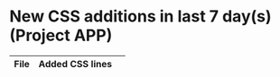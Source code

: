 # New CSS additions in last 7 day(s) (Project APP)

| File | Added CSS lines | <style> | inline | Developers (last 7 days) |
|------|-----------------|---------|--------|-------------------------------|
| src/components/entity/ViewEntityData.vue | 859 | 855 | 4 | Bhavani Satya Sai Shivani Gollapalli(251), Tharuni Seru(178), Ramya sr Sibbala(161), padmavathi(157), Akkala Sai Mukesh Kumar(36) |
| src/assets/css/app.scss | 196 | 0 | 0 | padmavathi(25), Tharuni Seru(25), Kodefast(25), Vibhakar@487(24), Sai Durga Yalamanchili(24) |
| src/components/ConfigureEmployeeDocumentDraft.vue | 135 | 135 | 0 | Prasanna Challagali(15), Tharuni Seru(15), padmavathi(15), Akkala Sai Mukesh Kumar(15), Bhavani Satya Sai Shivani Gollapalli(15) |
| src/components/templates/formComponentsExecute/MultiSelectExecute.vue | 76 | 76 | 0 | Akkala Sai Mukesh Kumar(19), Ramya sr Sibbala(19), Sravani Ambati(19), hema_kodefast(19) |
| src/components/formBuilders/NewFormBuilder.vue | 41 | 0 | 41 | Sai Durga Yalamanchili(8), Kodefast(5), swarnabese(5), hema_kodefast(3), Kavya Kalidasu(3) |
| src/layouts/SidebarDefault.vue | 37 | 37 | 0 | Ramya sr Sibbala(11), padmavathi(11), Kodefast(11), Sai Durga Yalamanchili(4) |
| src/components/companyDocuments/configureDocuments/ConfigureCompanyDocument.vue | 30 | 30 | 0 | Vibhakar@487(5), Tharuni Seru(5), Kodefast(5), swarnabese(5), Sai Sathvik Todeti(5) |
| src/components/templates/formComponentsExecute/ActionButtonExecute.vue | 20 | 0 | 20 | Akkala Sai Mukesh Kumar(5), Ramya sr Sibbala(5), Sravani Ambati(5), hema_kodefast(5) |
| src/components/entity/EntityTemplateCustomization.vue | 18 | 18 | 0 | Bhavani Satya Sai Shivani Gollapalli(2), Vibhakar@487(2), Sai Durga Yalamanchili(2), padmavathi(2), Kodefast(2) |
| src/components/entity/RoleBasedAccessControlMenu.vue | 15 | 15 | 0 | Prudhvi Raju Buddharaju(15) |
| src/components/companyDocuments/AllDocuments.vue | 12 | 0 | 12 | Kavya Kalidasu(1), Bhavani Satya Sai Shivani Gollapalli(1), Vibhakar@487(1), Sravani Ambati(1), Sai Durga Yalamanchili(1) |
| src/components/templates/templateFieldsPreview.vue | 10 | 0 | 10 | Ramya sr Sibbala(3), keerthanachelluboina(2), Kavya Kalidasu(2), Akkala Sai Mukesh Kumar(1), Sravani Ambati(1) |
| src/components/templates/formComponentsExecute/DataTableExecute.vue | 10 | 10 | 0 | Sai Sathvik Todeti(2), swarnabese(2), Tharuni Seru(2), Kodefast(2), Vibhakar@487(2) |
| src/components/templates/AllTemplates.vue | 8 | 8 | 0 | Ramya sr Sibbala(2), padmavathi(2), Tharuni Seru(2), Kodefast(2) |
| src/components/templates/templateSubmittedData.vue | 5 | 0 | 5 | Kodefast(2), Ramya sr Sibbala(1), padmavathi(1), Tharuni Seru(1) |
| src/components/templates/formComponentsExecute/MultiLineTextExecute.vue | 3 | 0 | 3 | Sai Durga Yalamanchili(2), Prudhvi Raju Buddharaju(1) |
| src/components/applicationUsers/applicationUsersTopbar.vue | 2 | 2 | 0 | Sai Durga Yalamanchili(2) |
| src/assets/css/vue-phone-number-input.scss | 1 | 0 | 0 | Sai Durga Yalamanchili(1) |
| src/components/templates/formComponentsExecute/PhoneCountryCodeExecute.vue | 1 | 1 | 0 | Sai Durga Yalamanchili(1) |

## src/components/entity/ViewEntityData.vue

- Developers (last 7 days): Bhavani Satya Sai Shivani Gollapalli(251), Tharuni Seru(178), Ramya sr Sibbala(161), padmavathi(157), Akkala Sai Mukesh Kumar(36)
- Style-block additions: 855
- Inline style additions: 4

### Style-block added lines (up to 20)

| Line | Code |
|------|------|
| 18392 | `              last_login: rowData.last_login,` |
| 18392 | `              last_login: rowData.last_login,` |
| 18392 | `              last_login: rowData.last_login,` |
| 17928 | `        if (this.getCompanyDetails?.ai_settings) {` |
| 17929 | `          this.fetchingAISuggestedPrompts();` |
| 19265 | `  .layout-drawer .drawer-content-wrapper {` |
| 19266 | `    height: calc(100% - 40px); //h-[calc( 100% - 40px )]` |
| 19267 | `    overflow-y: auto; //overflow-y-auto` |
| 19269 | `  .custom-drawer-header {` |
| 19270 | `    height: 40px;` |
| 19271 | `    background-color: var(--brand-200);` |
| 19272 | `    padding: 0.5rem 1rem;` |
| 19273 | `    color: #333;` |
| 19274 | `    font-size: 15px;` |
| 19275 | `    display: flex;` |
| 19276 | `    justify-content: space-between;` |
| 19277 | `    align-items: center;` |
| 19279 | `  .drawer-content-wrapper {` |
| 19280 | `    display: flex;` |
| 19281 | `    flex-direction: column;` |

### Inline style added lines (up to 20)

| Line | Code |
|------|------|
| 55 | `              <img v-else :src="aiIconSrc" alt="AI Icon" style="width: 20px; height: 20px" />` |
| 55 | `              <img v-else :src="aiIconSrc" alt="AI Icon" style="width: 20px; height: 20px" />` |
| 55 | `              <img v-else :src="aiIconSrc" alt="AI Icon" style="width: 20px; height: 20px" />` |
| 55 | `              <img v-else :src="aiIconSrc" alt="AI Icon" style="width: 20px; height: 20px" />` |

## src/assets/css/app.scss

- Developers (last 7 days): padmavathi(25), Tharuni Seru(25), Kodefast(25), Vibhakar@487(24), Sai Durga Yalamanchili(24)
Showing up to 20 added lines:

| Line | Code |
|------|------|
| 109 | `    max-width: 85dvw !important;` |
| 109 | `    max-width: 85dvw !important;` |
| 109 | `    max-width: 85dvw !important;` |
| 5528 | `      &:hover {` |
| 5529 | `        background-color: var(--card-color) !important;` |
| 5530 | `        color: var(--brand-500) !important;` |
| 5531 | `        .iconContent {` |
| 5532 | `          svg {` |
| 5533 | `            fill: var(--brand-500) !important;` |
| 5534 | `            stroke: var(--brand-500);` |
| 5536 | `          path {` |
| 5537 | `            fill: var(--brand-500) !important;` |
| 5538 | `            stroke: var(--brand-500) !important;` |
| 5580 | `      &:hover {` |
| 5581 | `        background-color: var(--color-white) !important;` |
| 5582 | `        border-color: var(--brand-500) !important;` |
| 5583 | `        color: var(--brand-500) !important;` |
| 5584 | `        .iconContent {` |
| 5585 | `          svg {` |
| 5586 | `            fill: var(--brand-500) !important;` |

## src/components/ConfigureEmployeeDocumentDraft.vue

- Developers (last 7 days): Prasanna Challagali(15), Tharuni Seru(15), padmavathi(15), Akkala Sai Mukesh Kumar(15), Bhavani Satya Sai Shivani Gollapalli(15)
- Style-block additions: 135
- Inline style additions: 0

### Style-block added lines (up to 20)

| Line | Code |
|------|------|
| 14715 | `          cursor: move;` |
| 14717 | `          cursor: -webkit-grab;` |
| 14719 | `          cursor: -moz-grab;` |
| 14721 | `          cursor: grab;` |
| 14867 | `          cursor: move;` |
| 14869 | `          cursor: -webkit-grab;` |
| 14871 | `          cursor: -moz-grab;` |
| 14873 | `          cursor: grab;` |
| 15053 | `      opacity: 0;` |
| 15068 | `      opacity: 0;` |
| 15542 | `    content: '\00D7';` |
| 15602 | `    max-height: 850px;` |
| 15604 | `    overflow-y: auto;` |
| 15614 | `    background-color: #ffffff;` |
| 15616 | `    z-index: 0;` |
| 14715 | `          cursor: move;` |
| 14717 | `          cursor: -webkit-grab;` |
| 14719 | `          cursor: -moz-grab;` |
| 14721 | `          cursor: grab;` |
| 14867 | `          cursor: move;` |

## src/components/templates/formComponentsExecute/MultiSelectExecute.vue

- Developers (last 7 days): Akkala Sai Mukesh Kumar(19), Ramya sr Sibbala(19), Sravani Ambati(19), hema_kodefast(19)
- Style-block additions: 76
- Inline style additions: 0

### Style-block added lines (up to 20)

| Line | Code |
|------|------|
| 518 | `<style scoped>` |
| 519 | `  ::v-deep(.el-select__tags) {` |
| 520 | `    flex-wrap: wrap !important;` |
| 521 | `    max-width: 100%;` |
| 522 | `    overflow: hidden;` |
| 525 | `  ::v-deep(.el-select__tags-text) {` |
| 526 | `    display: inline-block;` |
| 527 | `    max-width: 120px;` |
| 528 | `    overflow: hidden;` |
| 529 | `    text-overflow: ellipsis;` |
| 530 | `    white-space: nowrap;` |
| 531 | `    vertical-align: middle;` |
| 534 | `  ::v-deep(.el-select__tags .el-tag--info) {` |
| 535 | `    flex-shrink: 0;` |
| 538 | `  ::v-deep(.el-select__input) {` |
| 539 | `    width: auto !important;` |
| 540 | `    min-width: 25px !important;` |
| 541 | `    flex: 0 0 auto !important;` |
| 543 | `</style>` |
| 518 | `<style scoped>` |

## src/components/formBuilders/NewFormBuilder.vue

- Developers (last 7 days): Sai Durga Yalamanchili(8), Kodefast(5), swarnabese(5), hema_kodefast(3), Kavya Kalidasu(3)
- Style-block additions: 0
- Inline style additions: 41

### Inline style added lines (up to 20)

| Line | Code |
|------|------|
| 1774 | `                                          :style="'margin-left: 5px; margin-right: 5px;'"` |
| 1964 | `                                  <!-- <el-col :span="2" style="margin-left: 5px !important">` |
| 1969 | `                                  <el-col :span="2" style="margin-left: 40px !important">` |
| 1774 | `                                          :style="'margin-left: 5px; margin-right: 5px;'"` |
| 1964 | `                                  <!-- <el-col :span="2" style="margin-left: 5px !important">` |
| 1969 | `                                  <el-col :span="2" style="margin-left: 40px !important">` |
| 1774 | `                                          :style="'margin-left: 5px; margin-right: 5px;'"` |
| 1964 | `                                  <!-- <el-col :span="2" style="margin-left: 5px !important">` |
| 1969 | `                                  <el-col :span="2" style="margin-left: 40px !important">` |
| 1774 | `                                          :style="'margin-left: 5px; margin-right: 5px;'"` |
| 1964 | `                                  <!-- <el-col :span="2" style="margin-left: 5px !important">` |
| 1969 | `                                  <el-col :span="2" style="margin-left: 40px !important">` |
| 1774 | `                                          :style="'margin-left: 5px; margin-right: 5px;'"` |
| 1964 | `                                  <!-- <el-col :span="2" style="margin-left: 5px !important">` |
| 1969 | `                                  <el-col :span="2" style="margin-left: 40px !important">` |
| 1774 | `                                          :style="'margin-left: 5px; margin-right: 5px;'"` |
| 1964 | `                                  <!-- <el-col :span="2" style="margin-left: 5px !important">` |
| 1969 | `                                  <el-col :span="2" style="margin-left: 40px !important">` |
| 1774 | `                                          :style="'margin-left: 5px; margin-right: 5px;'"` |
| 1964 | `                                  <!-- <el-col :span="2" style="margin-left: 5px !important">` |

## src/layouts/SidebarDefault.vue

- Developers (last 7 days): Ramya sr Sibbala(11), padmavathi(11), Kodefast(11), Sai Durga Yalamanchili(4)
- Style-block additions: 37
- Inline style additions: 0

### Style-block added lines (up to 20)

| Line | Code |
|------|------|
| 1456 | `    &:hover {` |
| 1457 | `      .iconContent {` |
| 1458 | `        svg {` |
| 1459 | `          fill: var(--brand-500) !important;` |
| 1460 | `          stroke: var(--brand-500) !important;` |
| 1478 | `  .nav-link:hover .sidebar-icon:hover {` |
| 1479 | `    fill: var(--brand-500) !important;` |
| 1480 | `    stroke: var(--brand-500) !important;` |
| 1538 | `  .nav-link:hover .sidebar-icon {` |
| 1539 | `    fill: var(--brand-500) !important;` |
| 1540 | `    stroke: var(--brand-500) !important;` |
| 1456 | `    &:hover {` |
| 1457 | `      .iconContent {` |
| 1458 | `        svg {` |
| 1459 | `          fill: var(--brand-500) !important;` |
| 1460 | `          stroke: var(--brand-500) !important;` |
| 1478 | `  .nav-link:hover .sidebar-icon:hover {` |
| 1479 | `    fill: var(--brand-500) !important;` |
| 1480 | `    stroke: var(--brand-500) !important;` |
| 1538 | `  .nav-link:hover .sidebar-icon {` |

## src/components/companyDocuments/configureDocuments/ConfigureCompanyDocument.vue

- Developers (last 7 days): Vibhakar@487(5), Tharuni Seru(5), Kodefast(5), swarnabese(5), Sai Sathvik Todeti(5)
- Style-block additions: 30
- Inline style additions: 0

### Style-block added lines (up to 20)

| Line | Code |
|------|------|
| 14929 | `      .text-editor-btn-active {` |
| 14939 | `      .text-editor-btn {` |
| 14944 | `      .text-editor-slt-size {` |
| 14950 | `      .text-editor-slt input {` |
| 15580 | `  .settings-font {` |
| 14927 | `      .text-editor-btn-active {` |
| 14937 | `      .text-editor-btn {` |
| 14942 | `      .text-editor-slt-size {` |
| 14948 | `      .text-editor-slt input {` |
| 15578 | `  .settings-font {` |
| 14927 | `      .text-editor-btn-active {` |
| 14937 | `      .text-editor-btn {` |
| 14942 | `      .text-editor-slt-size {` |
| 14948 | `      .text-editor-slt input {` |
| 15578 | `  .settings-font {` |
| 14927 | `      .text-editor-btn-active {` |
| 14937 | `      .text-editor-btn {` |
| 14942 | `      .text-editor-slt-size {` |
| 14948 | `      .text-editor-slt input {` |
| 15578 | `  .settings-font {` |

## src/components/templates/formComponentsExecute/ActionButtonExecute.vue

- Developers (last 7 days): Akkala Sai Mukesh Kumar(5), Ramya sr Sibbala(5), Sravani Ambati(5), hema_kodefast(5)
- Style-block additions: 0
- Inline style additions: 20

### Inline style added lines (up to 20)

| Line | Code |
|------|------|
| 288 | `                                style="height: 12px; width: 12px"` |
| 295 | `                                style="height: 12px; width: 12px"` |
| 322 | `                                style="height: 12px; width: 12px"` |
| 333 | `                              style="height: 12px; width: 12px"` |
| 342 | `                              style="height: 12px; width: 12px"` |
| 288 | `                                style="height: 12px; width: 12px"` |
| 295 | `                                style="height: 12px; width: 12px"` |
| 322 | `                                style="height: 12px; width: 12px"` |
| 333 | `                              style="height: 12px; width: 12px"` |
| 342 | `                              style="height: 12px; width: 12px"` |
| 288 | `                                style="height: 12px; width: 12px"` |
| 295 | `                                style="height: 12px; width: 12px"` |
| 322 | `                                style="height: 12px; width: 12px"` |
| 333 | `                              style="height: 12px; width: 12px"` |
| 342 | `                              style="height: 12px; width: 12px"` |
| 288 | `                                style="height: 12px; width: 12px"` |
| 295 | `                                style="height: 12px; width: 12px"` |
| 322 | `                                style="height: 12px; width: 12px"` |
| 333 | `                              style="height: 12px; width: 12px"` |
| 342 | `                              style="height: 12px; width: 12px"` |

## src/components/entity/EntityTemplateCustomization.vue

- Developers (last 7 days): Bhavani Satya Sai Shivani Gollapalli(2), Vibhakar@487(2), Sai Durga Yalamanchili(2), padmavathi(2), Kodefast(2)
- Style-block additions: 18
- Inline style additions: 0

### Style-block added lines (up to 20)

| Line | Code |
|------|------|
| 762 | `  .editbutton-style {` |
| 763 | `    margin-left: 7px;` |
| 762 | `  .editbutton-style {` |
| 763 | `    margin-left: 7px;` |
| 762 | `  .editbutton-style {` |
| 763 | `    margin-left: 7px;` |
| 762 | `  .editbutton-style {` |
| 763 | `    margin-left: 7px;` |
| 762 | `  .editbutton-style {` |
| 763 | `    margin-left: 7px;` |
| 762 | `  .editbutton-style {` |
| 763 | `    margin-left: 7px;` |
| 762 | `  .editbutton-style {` |
| 763 | `    margin-left: 7px;` |
| 762 | `  .editbutton-style {` |
| 763 | `    margin-left: 7px;` |
| 762 | `  .editbutton-style {` |
| 763 | `    margin-left: 7px;` |

## src/components/entity/RoleBasedAccessControlMenu.vue

- Developers (last 7 days): Prudhvi Raju Buddharaju(15)
- Style-block additions: 15
- Inline style additions: 0

### Style-block added lines (up to 20)

| Line | Code |
|------|------|
| 2314 | `<style scoped lang="scss">` |
| 2315 | `  .el-form-item {` |
| 2316 | `    display: flex;` |
| 2317 | `    align-items: start;` |
| 2318 | `    justify-content: start;` |
| 2319 | `    flex-direction: column;` |
| 2322 | `  .el-tabs__nav-scroll {` |
| 2323 | `    border-bottom: 1px solid var(--filter-border) !important;` |
| 2326 | `  .el-tabs__header {` |
| 2327 | `    position: sticky;` |
| 2328 | `    top: 0;` |
| 2329 | `    background: white;` |
| 2330 | `    z-index: 9;` |
| 2361 | `    padding: 1em;` |
| 2382 | `        height: 4em !important;` |

## src/components/companyDocuments/AllDocuments.vue

- Developers (last 7 days): Kavya Kalidasu(1), Bhavani Satya Sai Shivani Gollapalli(1), Vibhakar@487(1), Sravani Ambati(1), Sai Durga Yalamanchili(1)
- Style-block additions: 0
- Inline style additions: 12

### Inline style added lines (up to 20)

| Line | Code |
|------|------|
| 74 | `                <el-button style="height: 32px !important">` |
| 74 | `                <el-button style="height: 32px !important">` |
| 74 | `                <el-button style="height: 32px !important">` |
| 74 | `                <el-button style="height: 32px !important">` |
| 67 | `                <el-button style="height: 32px !important">` |
| 67 | `                <el-button style="height: 32px !important">` |
| 67 | `                <el-button style="height: 32px !important">` |
| 67 | `                <el-button style="height: 32px !important">` |
| 67 | `                <el-button style="height: 32px !important">` |
| 67 | `                <el-button style="height: 32px !important">` |
| 67 | `                <el-button style="height: 32px !important">` |
| 67 | `                <el-button style="height: 32px !important">` |

## src/components/templates/templateFieldsPreview.vue

- Developers (last 7 days): Ramya sr Sibbala(3), keerthanachelluboina(2), Kavya Kalidasu(2), Akkala Sai Mukesh Kumar(1), Sravani Ambati(1)
- Style-block additions: 0
- Inline style additions: 10

### Inline style added lines (up to 20)

| Line | Code |
|------|------|
| 244 | `            :style="buttonStyles"` |
| 321 | `            :style="buttonStyles"` |
| 244 | `            :style="buttonStyles"` |
| 321 | `            :style="buttonStyles"` |
| 244 | `            :style="buttonStyles"` |
| 321 | `            :style="buttonStyles"` |
| 267 | `          style="margin-bottom: 10px; margin-top: 10px; display: flex; gap: 2px"` |
| 267 | `          style="margin-bottom: 10px; margin-top: 10px; display: flex; gap: 2px"` |
| 267 | `          style="margin-bottom: 10px; margin-top: 10px; display: flex; gap: 2px"` |
| 267 | `          style="margin-bottom: 10px; margin-top: 10px; display: flex; gap: 2px"` |

## src/components/templates/formComponentsExecute/DataTableExecute.vue

- Developers (last 7 days): Sai Sathvik Todeti(2), swarnabese(2), Tharuni Seru(2), Kodefast(2), Vibhakar@487(2)
- Style-block additions: 10
- Inline style additions: 0

### Style-block added lines (up to 20)

| Line | Code |
|------|------|
| 3616 | `          if (!this.doNotApplyTableData && !this.savingData) {` |
| 3661 | `            await this.fetchEntityFieldsData();` |
| 3616 | `          if (!this.doNotApplyTableData && !this.savingData) {` |
| 3661 | `            await this.fetchEntityFieldsData();` |
| 3615 | `          if (!this.doNotApplyTableData && !this.savingData) {` |
| 3660 | `            await this.fetchEntityFieldsData();` |
| 3615 | `          if (!this.doNotApplyTableData && !this.savingData) {` |
| 3660 | `            await this.fetchEntityFieldsData();` |
| 3616 | `          if (!this.doNotApplyTableData && !this.savingData) {` |
| 3661 | `            await this.fetchEntityFieldsData();` |

## src/components/templates/AllTemplates.vue

- Developers (last 7 days): Ramya sr Sibbala(2), padmavathi(2), Tharuni Seru(2), Kodefast(2)
- Style-block additions: 8
- Inline style additions: 0

### Style-block added lines (up to 20)

| Line | Code |
|------|------|
| 7631 | `  .dialog-content {` |
| 7632 | `    padding-bottom: none !important;` |
| 7631 | `  .dialog-content {` |
| 7632 | `    padding-bottom: none !important;` |
| 7631 | `  .dialog-content {` |
| 7632 | `    padding-bottom: none !important;` |
| 7631 | `  .dialog-content {` |
| 7632 | `    padding-bottom: none !important;` |

## src/components/templates/templateSubmittedData.vue

- Developers (last 7 days): Kodefast(2), Ramya sr Sibbala(1), padmavathi(1), Tharuni Seru(1)
- Style-block additions: 0
- Inline style additions: 5

### Inline style added lines (up to 20)

| Line | Code |
|------|------|
| 142 | `    <div v-else style="display: flex" class="mb-1">` |
| 142 | `    <div v-else style="display: flex" class="mb-1">` |
| 142 | `    <div v-else style="display: flex" class="mb-1">` |
| 142 | `    <div v-else style="display: flex" class="mb-1">` |
| 142 | `    <div v-else style="display: flex;" class="mb-1">` |

## src/components/templates/formComponentsExecute/MultiLineTextExecute.vue

- Developers (last 7 days): Sai Durga Yalamanchili(2), Prudhvi Raju Buddharaju(1)
- Style-block additions: 0
- Inline style additions: 3

### Inline style added lines (up to 20)

| Line | Code |
|------|------|
| 46 | `            style="resize: none; min-height: 33px"` |
| 46 | `            style="resize: none; min-height: 33px"` |
| 46 | `            style="resize: none; min-height: 33px;"` |

## src/components/applicationUsers/applicationUsersTopbar.vue

- Developers (last 7 days): Sai Durga Yalamanchili(2)
- Style-block additions: 2
- Inline style additions: 0

### Style-block added lines (up to 20)

| Line | Code |
|------|------|
| 981 | `            color: var(--black-900);` |
| 982 | `            font-size: 14px;` |

## src/assets/css/vue-phone-number-input.scss

- Developers (last 7 days): Sai Durga Yalamanchili(1)
Showing up to 20 added lines:

| Line | Code |
|------|------|
| 2093 | `    border: none !important;` |

## src/components/templates/formComponentsExecute/PhoneCountryCodeExecute.vue

- Developers (last 7 days): Sai Durga Yalamanchili(1)
- Style-block additions: 1
- Inline style additions: 0

### Style-block added lines (up to 20)

| Line | Code |
|------|------|
| 473 | `    border: none !important;` |

